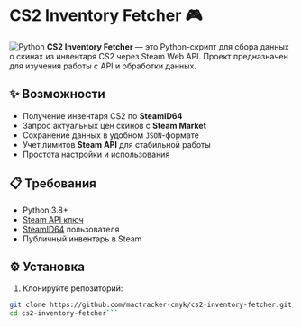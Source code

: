 # CS2 Inventory Fetcher 🎮

![Python](https://img.shields.io/badge/Python-3.8+-blue?logo=python)
**CS2 Inventory Fetcher** — это Python-скрипт для сбора данных о скинах из инвентаря CS2 через Steam Web API. Проект предназначен для изучения работы с API и обработки данных.

## ✨ Возможности

- Получение инвентаря CS2 по **SteamID64**
- Запрос актуальных цен скинов с **Steam Market**
- Сохранение данных в удобном `JSON`-формате
- Учет лимитов **Steam API** для стабильной работы
- Простота настройки и использования

## 📋 Требования
- Python 3.8+
- [Steam API ключ](https://steamcommunity.com/dev/apikey)
- [SteamID64](https://steamid.io/) пользователя
- Публичный инвентарь в Steam

## ⚙️ Установка
1. Клонируйте репозиторий:
```bash
git clone https://github.com/mactracker-cmyk/cs2-inventory-fetcher.git
cd cs2-inventory-fetcher```

